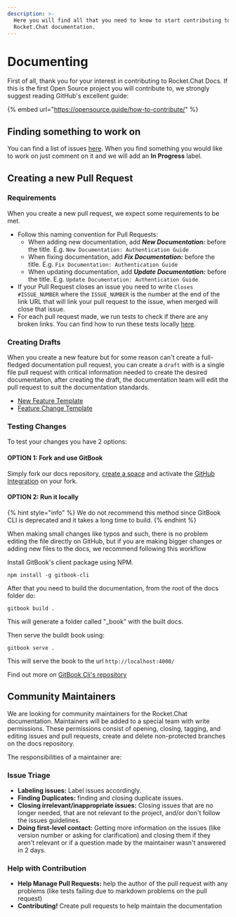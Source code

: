 ```yaml
---
description: >-
  Here you will find all that you need to know to start contributing to
  Rocket.Chat documentation.
---
```


# Documenting

First of all, thank you for your interest in contributing to Rocket.Chat Docs. If this is the first Open Source project you will contribute to, we strongly suggest reading GitHub's excellent guide:

{% embed url="https://opensource.guide/how-to-contribute/" %}

## Finding something to work on

You can find a list of issues [here](https://github.com/RocketChat/Rocket.Chat.Docs/issues). When you find something you would like to work on just comment on it and we will add an **In Progress** label.

## Creating a new Pull Request

### Requirements

When you create a new pull request, we expect some requirements to be met.

* Follow this naming convention for Pull Requests:
  * When adding new documentation, add _**New Documentation:**_ before the title. E.g. `New Documentation: Authentication Guide`
  * When fixing documentation, add _**Fix Documentation:**_ before the title. E.g. `Fix Documentation: Authentication Guide`
  * When updating documentation, add _**Update Documentation:**_ before the title. E.g. `Update Documentation: Authentication Guide`
* If your Pull Request closes an issue you need to write `Closes #ISSUE_NUMBER` where the `ISSUE_NUMBER` is the number at the end of the link URL that will link your pull request to the issue, when merged will close that issue.
* For each pull request made, we run tests to check if there are any broken links. You can find how to run these tests locally [here](https://docs.rocket.chat/developer-guides/testing/#testing).

### Creating Drafts

When you create a new feature but for some reason can't create a full-fledged documentation pull request, you can create a `draft` with is a single file pull request with critical information needed to create the desired documentation, after creating the draft, the documentation team will edit the pull request to suit the documentation standards.

* [New Feature Template](new-feature-draft.md)
* [Feature Change Template](feature-change-draft.md)

### Testing Changes

To test your changes you have 2 options:

#### OPTION 1: Fork and use GitBook

Simply fork our docs repository, [create a space](https://docs.gitbook.com/getting-started/quick-start) and activate the [GitHub Integration](https://docs.gitbook.com/integrations/github) on your fork.

#### OPTION 2: Run it locally

{% hint style="info" %}
We do not recommend this method since GitBook CLI is deprecated and it takes a long time to build.
{% endhint %}

When making small changes like typos and such, there is no problem editing the file directly on GitHub, but if you are making bigger changes or adding new files to the docs, we recommend following this workflow

Install GitBook's client package using NPM.

```
npm install -g gitbook-cli
```

After that you need to build the documentation, from the root of the docs folder do:

```
gitbook build .
```

This will generate a folder called "\_book" with the built docs.

Then serve the buildt book using:

```text
gitbook serve .
```

This will serve the book to the url `http://localhost:4000/`

Find out more on [GitBook Cli's repository](https://github.com/GitbookIO/gitbook-cli)

## Community Maintainers

We are looking for community maintainers for the Rocket.Chat documentation. Maintainers will be added to a special team with write permissions. These permissions consist of opening, closing, tagging, and editing issues and pull requests, create and delete non-protected branches on the docs repository.

The responsibilities of a maintainer are:

### Issue Triage

* **Labeling issues:** Label issues accordingly.
* **Finding Duplicates:** finding and closing duplicate issues.
* **Closing irrelevant/inappropriate issues:** Closing issues that are no longer needed, that are not relevant to the project, and/or don't follow the issues guidelines.
* **Doing first-level contact:** Getting more information on the issues \(like version number or asking for clarification\) and closing them if they aren't relevant or if a question made by the maintainer wasn't answered in 2 days.

### Help with Contribution

* **Help Manage Pull Requests:** help the author of the pull request with any problems \(like tests failing due to markdown problems on the pull request\)
* **Contributing!** Create pull requests to help maintain the documentation

